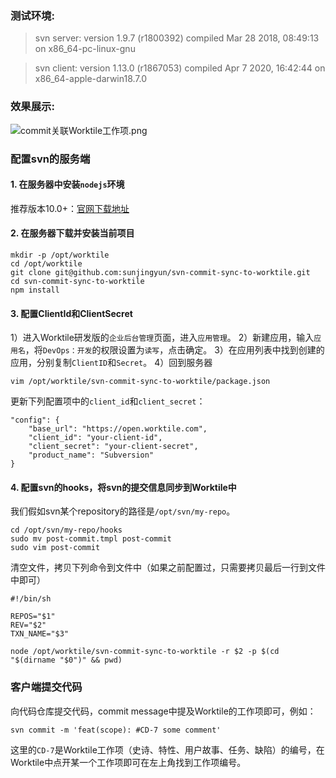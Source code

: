 ### 测试环境:
> svn server: version 1.9.7 (r1800392) compiled Mar 28 2018, 08:49:13 on x86_64-pc-linux-gnu

> svn client: version 1.13.0 (r1867053) compiled Apr 7 2020, 16:42:44 on x86_64-apple-darwin18.7.0

### 效果展示:

![commit关联Worktile工作项.png](https://wt-box.worktile.com/public/eed4506d-e990-451c-a4e9-4daa31a3727e)

### 配置svn的服务端
#### 1. 在服务器中安装`nodejs`环境

推荐版本10.0+：[官网下载地址](https://nodejs.org/en/download/)

#### 2. 在服务器下载并安装当前项目
```
mkdir -p /opt/worktile
cd /opt/worktile
git clone git@github.com:sunjingyun/svn-commit-sync-to-worktile.git
cd svn-commit-sync-to-worktile
npm install
```
#### 3. 配置ClientId和ClientSecret
1）进入Worktile研发版的`企业后台管理`页面，进入`应用管理`。
2）新建应用，输入`应用名`，将`DevOps：开发`的权限设置为`读写`，点击确定。
3）在应用列表中找到创建的应用，分别复制`ClientID`和`Secret`。
4）回到服务器
```
vim /opt/worktile/svn-commit-sync-to-worktile/package.json
```
更新下列配置项中的`client_id`和`client_secret`：
```
"config": {
    "base_url": "https://open.worktile.com",
    "client_id": "your-client-id",
    "client_secret": "your-client-secret",
    "product_name": "Subversion"
}
```
#### 4. 配置svn的hooks，将svn的提交信息同步到Worktile中
我们假如svn某个repository的路径是`/opt/svn/my-repo`。
```
cd /opt/svn/my-repo/hooks
sudo mv post-commit.tmpl post-commit
sudo vim post-commit
```
清空文件，拷贝下列命令到文件中（如果之前配置过，只需要拷贝最后一行到文件中即可）
```
#!/bin/sh

REPOS="$1"
REV="$2"
TXN_NAME="$3"

node /opt/worktile/svn-commit-sync-to-worktile -r $2 -p $(cd "$(dirname "$0")" && pwd)
```

### 客户端提交代码
向代码仓库提交代码，commit message中提及Worktile的工作项即可，例如：
```
svn commit -m 'feat(scope): #CD-7 some comment'
```
这里的`CD-7`是Worktile工作项（史诗、特性、用户故事、任务、缺陷）的编号，在Worktile中点开某一个工作项即可在左上角找到工作项编号。




